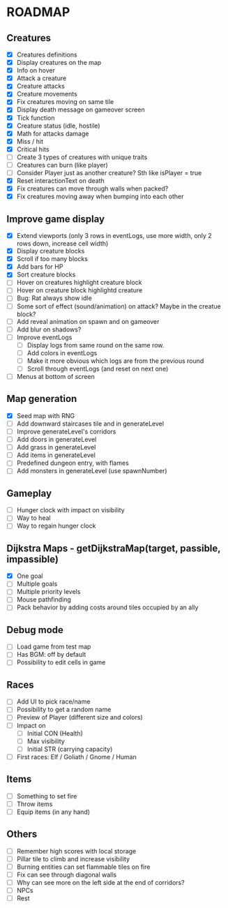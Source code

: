 # ROADMAP

## Creatures

- [x] Creatures definitions
- [x] Display creatures on the map
- [x] Info on hover
- [x] Attack a creature
- [x] Creature attacks
- [x] Creature movements
- [x] Fix creatures moving on same tile
- [x] Display death message on gameover screen
- [x] Tick function
- [x] Creature status (idle, hostile)
- [x] Math for attacks damage
- [x] Miss / hit
- [x] Critical hits
- [ ] Create 3 types of creatures with unique traits
- [ ] Creatures can burn (like player)
- [ ] Consider Player just as another creature? Sth like isPlayer = true
- [x] Reset interactionText on death
- [x] Fix creatures can move through walls when packed?
- [x] Fix creatures moving away when bumping into each other

## Improve game display

- [x] Extend viewports (only 3 rows in eventLogs, use more width, only 2 rows down, increase cell width)
- [x] Display creature blocks
- [x] Scroll if too many blocks
- [x] Add bars for HP
- [x] Sort creature blocks
- [ ] Hover on creatures highlight creature block
- [ ] Hover on creature block highlightd creature
- [ ] Bug: Rat always show idle
- [ ] Some sort of effect (sound/animation) on attack? Maybe in the creatue block?
- [ ] Add reveal animation on spawn and on gameover
- [ ] Add blur on shadows?
- [ ] Improve eventLogs
  - [ ] Display logs from same round on the same row.
  - [ ] Add colors in eventLogs
  - [ ] Make it more obvious which logs are from the previous round
  - [ ] Scroll through eventLogs (and reset on next one)
- [ ] Menus at bottom of screen

## Map generation

- [x] Seed map with RNG
- [ ] Add downward staircases tile and in generateLevel
- [ ] Improve generateLevel's corridors
- [ ] Add doors in generateLevel
- [ ] Add grass in generateLevel
- [ ] Add items in generateLevel
- [ ] Predefined dungeon entry, with flames
- [ ] Add monsters in generateLevel (use spawnNumber)

## Gameplay

- [ ] Hunger clock with impact on visibility
- [ ] Way to heal
- [ ] Way to regain hunger clock

## Dijkstra Maps - getDijkstraMap(target, passible, impassible)

- [x] One goal
- [ ] Multiple goals
- [ ] Multiple priority levels
- [ ] Mouse pathfinding
- [ ] Pack behavior by adding costs around tiles occupied by an ally

## Debug mode

- [ ] Load game from test map
- [ ] Has BGM: off by default
- [ ] Possibility to edit cells in game

## Races

- [ ] Add UI to pick race/name
- [ ] Possibility to get a random name
- [ ] Preview of Player (different size and colors)
- [ ] Impact on
  - [ ] Initial CON (Health)
  - [ ] Max visibility
  - [ ] Initial STR (carrying capacity)
- [ ] First races: Elf / Goliath / Gnome / Human

## Items

- [ ] Something to set fire
- [ ] Throw items
- [ ] Equip items (in any hand)

## Others

- [ ] Remember high scores with local storage
- [ ] Pillar tile to climb and increase visibility
- [ ] Burning entities can set flammable tiles on fire
- [ ] Fix can see through diagonal walls
- [ ] Why can see more on the left side at the end of corridors?
- [ ] NPCs
- [ ] Rest
